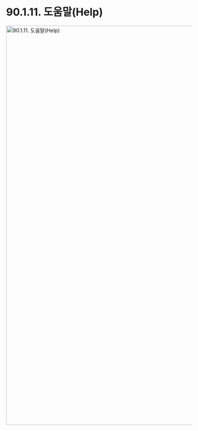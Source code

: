 # 90.1.11. 도움말(Help)

<img width="1080" alt="90.1.11. 도움말(Help)" environment="MacOS:Sonoma 14.2.1 GIMP 2.10.36" src="https://github.com/wonder13662/gimp/assets/15767104/e42b3e1d-4d42-46d3-a209-9ca6584cdddd">